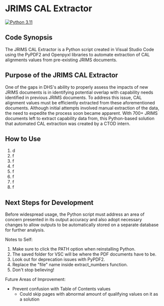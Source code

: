 # JRIMS CAL Extractor
[![Python 3.11](https://img.shields.io/badge/python-3.11-blue.svg)](https://www.python.org/downloads/release/python-3114/)

## Code Synopsis
The JRIMS CAL Extractor is a Python script created in Visual Studio Code using the PyPDF2 and Openpyxl libraries to automate extraction of CAL alignments values from pre-existing JRIMS documents. 

## Purpose of the JRIMS CAL Extractor
One of the gaps in DHS's ability to properly assess the impacts of new JRIMS documents is in identifying potential overlap with capability needs identified in previous JRIMS documents. To address this issue, CAL alignment values must be efficiently extracted from these aforementioned documents. Although initial attempts involved manual extraction of the data, the need to expedite the process soon became apparent. With 700+ JRIMS documents left to extract capability data from, this Python-based solution that automated CAL extraction was created by a CTOD intern.

## How to Use
1. d
2. f
3. f
4. f
5. f
6. f
7. f
8. f

## Next Steps for Development
Before widespread usage, the Python script must address an area of concern presented in its output accuracy and also adopt necessary changes to allow outputs to be automatically stored on a separate database for further analysis.  

Notes to Self:
1. Make sure to click the PATH option when reinstalling Python.
2. The saved folder for VSC will be where the PDF documents have to be.
3. Look out for deprecation issues with PyPDF2.
4. Replace the "file" name inside extract_numbers function.
5. Don't stop believing!


Future Areas of Improvement:
- Prevent confusion with Table of Contents values
  - Could skip pages with abnormal amount of qualifying values on it as a solution
